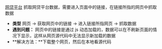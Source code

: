 [网贷平台](http://shuju.wdzj.com/problem-1.html)
抓取网贷平台数据，需要进入页面中的链接，在链接所指的网页中抓取数据
- **类型**
网页 -> 获取网页中的链接 -> 进入链接所指网页 -> 抓取数据
- **遇到问题：** 网页中的链接是通过 js 动态加载的，数据可以在不刷新页面的情况下显示，这样从网页源代码中无法显示新加载的数据
- **解决方法：**下载整个网页，然后在本地看源代码
